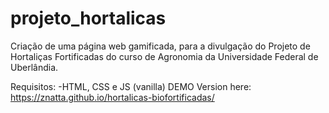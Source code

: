 # projeto_hortalicas
Criação de uma página web gamificada, para a divulgação do Projeto de Hortaliças Fortificadas do curso de Agronomia da Universidade Federal de Uberlândia.

Requisitos:
  -HTML, CSS e JS (vanilla)
DEMO Version here: https://znatta.github.io/hortalicas-biofortificadas/
